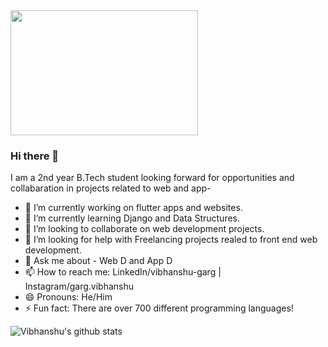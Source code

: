 <img src="https://user-images.githubusercontent.com/64217477/100612840-99b72080-3339-11eb-8c1d-73cc997f1bc0.png" height=200px width=300px >

### Hi there 👋

I am a 2nd year B.Tech student looking forward for opportunities and collabaration in projects related to web and app-

- 🔭 I’m currently working on flutter apps and websites.
- 🌱 I’m currently learning Django and Data Structures.
- 👯 I’m looking to collaborate on web development projects.
- 🤔 I’m looking for help with Freelancing projects realed to front end web development.
- 💬 Ask me about - Web D and App D
- 📫 How to reach me: LinkedIn/vibhanshu-garg | Instagram/garg.vibhanshu
- 😄 Pronouns: He/Him
- ⚡ Fun fact:  There are over 700 different programming languages! 

![Vibhanshu's github stats](https://github-readme-stats.vercel.app/api?username=vibhanshu2001)


